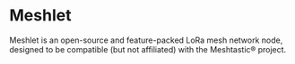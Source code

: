 # Meshlet

Meshlet is an open-source and feature-packed LoRa mesh network node, designed to be compatible (but not affiliated) with the Meshtastic® project.
